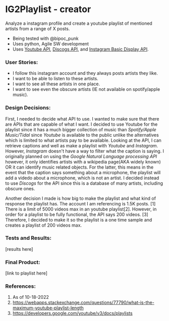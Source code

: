 # IG2Playlist - creator
Analyze a instagram profile and create a youtube playlist of mentioned artists from a range of X posts. 
- Being tested with @bipoc_punk
- Uses python, Agile SW development
- Uses [Youtube API](https://developers.google.com/youtube/v3/guides/implementation/playlists), [Discogs API](https://www.discogs.com/developers/#page:home,header:home-faq), and [Instagram Basic Display API](https://developers.facebook.com/docs/instagram-basic-display-api/).

### User Stories: 
- I follow this instagram account and they always posts artists they like. 
- I want to be able to listen to these artists. 
- I want to see all these artists in one place. 
- I want to see even the obscure artists (IE not available on spotify/apple music).

### Design Decisions: 
First, I needed to decide what API to use. I wanted to make sure that there are APIs that are capable of what I want. I decided to use Youtube for the playlist since it has a much bigger collection of music than *Spotify/Apple Music/Tidal* since *Youtube* is available to the public unlike the alternatives which is limited to what artists pay to be available. Looking at the API, I can retrieve captions and well as make a playlist with *Youtube* and *Instagram*. However, *Instagram* doesn't have a way to filter what the caption is saying. I originally planned on using the *Google Natural Language processing API* however, it only identifies artists with a wikipedia page(AKA widely known) OR it can identify music related objects. For the latter, this means in the event that the caption says something about a microphone, the playlist will add a videdo about a microphone, which is not an artist. I decided instead to use *Discogs* for the API since this is a database of many artists, including obscure ones. 

Another decision I made is how big to make the playlist and what kind of response the playlist has. The account I am referencing is 1.5K posts. [1] There is a limit of 5000 videos max in an youtube playlist[2]. However, in order for a playlist to be fully functional, the API says 200 videos. [3] Therefore, I decided to make it so the playlist is a one time sample and creates a playlist of 200 videos max. 

### Tests and Results: 
[results here]

### Final Product: 
[link to playlist here]

### References:
1. As of 10-18-2022
2. https://webapps.stackexchange.com/questions/77790/what-is-the-maximum-youtube-playlist-length
3. https://developers.google.com/youtube/v3/docs/playlists
